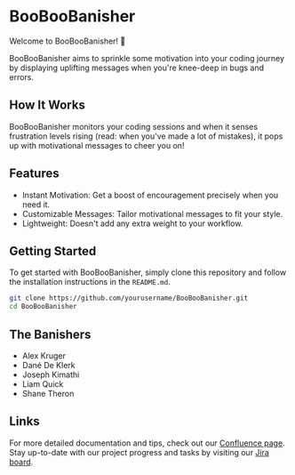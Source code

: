 # BooBooBanisher

Welcome to BooBooBanisher! 🎉

BooBooBanisher aims to sprinkle some motivation into your coding journey by displaying uplifting messages when you're knee-deep in bugs and errors.

## How It Works

BooBooBanisher monitors your coding sessions and when it senses frustration levels rising (read: when you've made a lot of mistakes), it pops up with motivational messages to cheer you on!

## Features

- Instant Motivation: Get a boost of encouragement precisely when you need it.
- Customizable Messages: Tailor motivational messages to fit your style.
- Lightweight: Doesn't add any extra weight to your workflow.

## Getting Started

To get started with BooBooBanisher, simply clone this repository and follow the installation instructions in the `README.md`.

```bash
git clone https://github.com/yourusername/BooBooBanisher.git
cd BooBooBanisher
```

## The Banishers
- Alex Kruger
- Dané De Klerk
- Joseph Kimathi
- Liam Quick
- Shane Theron

## Links
For more detailed documentation and tips, check out our [Confluence page](https://bbd-dane.atlassian.net/jira/software/projects/CLUB/boards/5/backlog).
Stay up-to-date with our project progress and tasks by visiting our [Jira board](https://bbd-dane.atlassian.net/jira/software/projects/CLUB/boards/5).